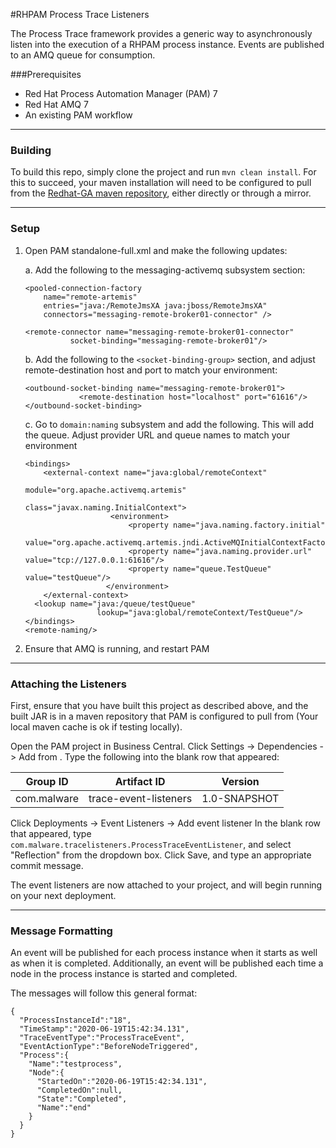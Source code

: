#RHPAM Process Trace Listeners

The Process Trace framework provides a generic way to asynchronously listen into the execution of a 
RHPAM process instance. Events are published to an AMQ queue for consumption.

###Prerequisites
- Red Hat Process Automation Manager (PAM) 7
- Red Hat AMQ 7
- An existing PAM workflow

---
### Building

To build this repo, simply clone the project and run `mvn clean install`. 
For this to succeed, your maven installation will need to be configured to pull from 
the [Redhat-GA maven repository](https://access.redhat.com/maven-repository), either directly or through a mirror.

---
### Setup 
1. Open PAM standalone-full.xml and make the following updates:

    a. Add the following to the messaging-activemq subsystem section:
    ```
    <pooled-connection-factory   
        name="remote-artemis" 
        entries="java:/RemoteJmsXA java:jboss/RemoteJmsXA"  
        connectors="messaging-remote-broker01-connector" />
    
    <remote-connector name="messaging-remote-broker01-connector"            
              socket-binding="messaging-remote-broker01"/>
    ```
    
    b. Add the following to the `<socket-binding-group>` section, and adjust remote-destination host and port to match your environment:
    ```
    <outbound-socket-binding name="messaging-remote-broker01">
                <remote-destination host="localhost" port="61616"/>
    </outbound-socket-binding>
    ```
   
   c. Go to `domain:naming` subsystem and add the following. This will add the queue. Adjust provider URL and queue names to match your environment
    ````
    <bindings>
        <external-context name="java:global/remoteContext"           
                                    module="org.apache.activemq.artemis" 
                                        class="javax.naming.InitialContext">
                       <environment>
                           <property name="java.naming.factory.initial"     
                             value="org.apache.activemq.artemis.jndi.ActiveMQInitialContextFactory"/>
                           <property name="java.naming.provider.url" value="tcp://127.0.0.1:61616"/>
                           <property name="queue.TestQueue" value="testQueue"/>
                      </environment>
        </external-context>
      <lookup name="java:/queue/testQueue" 
                    lookup="java:global/remoteContext/TestQueue"/>
    </bindings>
    <remote-naming/>
    ````
2. Ensure that AMQ is running, and restart PAM


---
### Attaching the Listeners
First, ensure that you have built this project as described above, and the built JAR is in a maven 
repository that PAM is configured to pull from (Your local maven cache is ok if testing locally).

Open the PAM project in Business Central. Click Settings -> Dependencies -> Add from . Type the following into the blank row that appeared:

| Group ID	| Artifact ID 	| Version |
|---	    |---	        |---	  |
|com.malware  |trace-event-listeners  | 1.0-SNAPSHOT |

Click Deployments -> Event Listeners -> Add event listener
In the blank row that appeared, type `com.malware.tracelisteners.ProcessTraceEventListener`, and select "Reflection" from the dropdown box.
Click Save, and type an appropriate commit message. 

The event listeners are now attached to your project, and will begin running on your next deployment. 

---
### Message Formatting
An event will be published for each process instance when it starts as well as when it is completed.
Additionally, an event will be published each time a node in the process instance is started and completed. 

The messages will follow this general format:
```
{ 
  "ProcessInstanceId":"18",
  "TimeStamp":"2020-06-19T15:42:34.131",
  "TraceEventType":"ProcessTraceEvent",
  "EventActionType":"BeforeNodeTriggered",
  "Process":{
    "Name":"testprocess",
    "Node":{
      "StartedOn":"2020-06-19T15:42:34.131",
      "CompletedOn":null,
      "State":"Completed",
      "Name":"end"
    }
  }
}
```

 